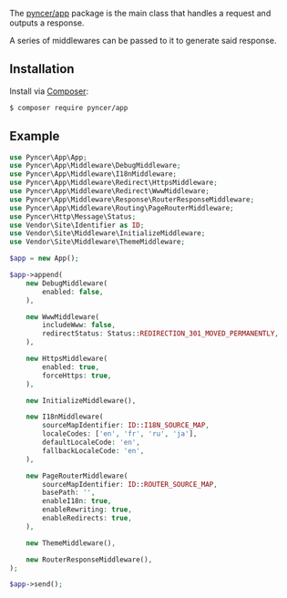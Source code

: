 The [pyncer/app](https://github.com/pyncerrc/pyncer-app) package is the main class that handles a request and outputs a response.

A series of middlewares can be passed to it to generate said response.

## Installation

Install via [Composer](https://getcomposer.org):

```bash
$ composer require pyncer/app
```

## Example

```php
use Pyncer\App\App;
use Pyncer\App\Middleware\DebugMiddleware;
use Pyncer\App\Middleware\I18nMiddleware;
use Pyncer\App\Middleware\Redirect\HttpsMiddleware;
use Pyncer\App\Middleware\Redirect\WwwMiddleware;
use Pyncer\App\Middleware\Response\RouterResponseMiddleware;
use Pyncer\App\Middleware\Routing\PageRouterMiddleware;
use Pyncer\Http\Message\Status;
use Vendor\Site\Identifier as ID;
use Vendor\Site\Middleware\InitializeMiddleware;
use Vendor\Site\Middleware\ThemeMiddleware;

$app = new App();

$app->append(
    new DebugMiddleware(
        enabled: false,
    ),

    new WwwMiddleware(
        includeWww: false,
        redirectStatus: Status::REDIRECTION_301_MOVED_PERMANENTLY,
    ),

    new HttpsMiddleware(
        enabled: true,
        forceHttps: true,
    ),

    new InitializeMiddleware(),

    new I18nMiddleware(
        sourceMapIdentifier: ID::I18N_SOURCE_MAP,
        localeCodes: ['en', 'fr', 'ru', 'ja'],
        defaultLocaleCode: 'en',
        fallbackLocaleCode: 'en',
    ),

    new PageRouterMiddleware(
        sourceMapIdentifier: ID::ROUTER_SOURCE_MAP,
        basePath: '',
        enableI18n: true,
        enableRewriting: true,
        enableRedirects: true,
    ),

    new ThemeMiddleware(),

    new RouterResponseMiddleware(),
);

$app->send();
```
